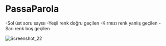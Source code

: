 # PassaParola

-Sol üst soru sayısı
-Yeşil renk doğru geçilen
-Kırmızı renk yanlış geçilen
-Sarı renk boş geçilen

![Screenshot_22](https://user-images.githubusercontent.com/32926347/64923811-634dbe00-d7e6-11e9-82e7-8d6a20e001cd.png)
